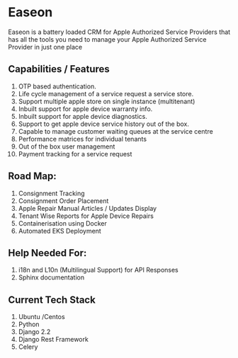 # Easeon
Easeon is a battery loaded CRM for Apple Authorized Service Providers that has all the  tools you need to
manage your Apple Authorized Service Provider in just one place

## Capabilities / Features
1. OTP based authentication.
2. Life cycle management of a service request a service store.
3. Support multiple apple store on single instance (multitenant)
4. Inbuilt support for apple device warranty info.
5. Inbuilt support for apple device diagnostics.
6. Support to get apple device service history out of the box.
7. Capable to manage customer waiting queues at the service centre
8. Performance matrices for individual tenants
9. Out of the box user management
10. Payment tracking for a service request

## Road Map:
1. Consignment Tracking
2. Consignment Order Placement
3. Apple Repair Manual Articles / Updates Display
4. Tenant Wise Reports for Apple Device Repairs
5. Containerisation using Docker
6. Automated EKS Deployment

## Help Needed For:
1. i18n and L10n (Multilingual Support) for API Responses
2. Sphinx documentation


## Current Tech Stack
  1. Ubuntu /Centos
  2. Python
  3. Django 2.2
  4. Django Rest Framework
  5. Celery